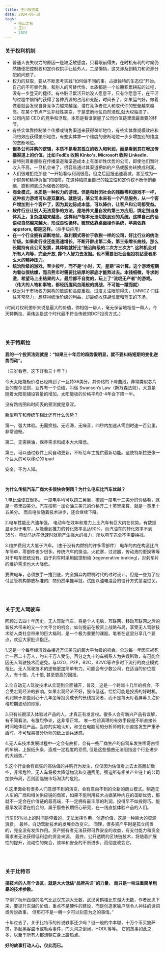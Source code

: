```yaml
---
title: 王川投资篇
date: 2024-06-18
tags:
    - 他山之石
    - 王川
    - 2024
---
```




### 关于权利机制

- 普通人丧失权力的原因一是缺乏敏感度，只看眼前得失，在时机有利的时候仍然随便把控制权和定价权拱手让给外人。二是懒惰，这又涉及到精力和资源分配的问题了。
- 权力的获取，要从不断思考实践“如何做不同的事，占据独特的生态位”开始。自己的不可替代性，和别人的可替代性，本质都是一个长期积累耕耘的过程，没有一步登天的捷径。有些脏活累活开始没人愿意干，只有你愿意干，在干活的过程中悄悄的获得了各种资源的占用和支配，时间长了，如果运气好，做着做着就会发现自身竞争力越来越强，潜在竞争者进入和取代你的壁垒越来越高。在某个节点产生非线性突变，于是垄断地位自然涌现,就大权独揽了。
- 公司内部 CEO 的竞争和浮现，本质是看谁掌握了公司价值链里面最重要的环节。
- 有些实体靠控制某个传播或销售渠道来获得垄断地位，有些实体靠规模效应和网络效应获得垄断地位，有些实体靠一个维度的垄断地位一步步增加别的维度的垄断地位。
- **很多公司并购的逻辑，本质不是看其孤立的收入和利润，而是看到其在增加传播渠道上的价值。比如 FedEx 收购 Kinko's, Microsoft 收购 LinkedIn.**
- 要特别尊重那些在传播渠道和渠道成本上有垄断性优势的公司，即使他们暂时收入不高，一旦机会来了，很容易通过其渠道把新的产品或服务转换成利润。
- 人们很难拒绝那些 “一开始看似利润很高，但之后回报迅速衰减，甚至成为一个财务和精神负担”的陷阱，在这种陷阱里自己的独立性和定价权不断悄悄萎缩，直到彻底成为强者的猎物。
- **商业模式，本质是一种权力的游戏。但是和封闭社会的残酷零和游戏不一样，这种权力游戏可以是双赢的。就是说，某公司本来有一个产品服务，从一个客户增加到十个客户了，因为其边际成本低，可以降价，让客户和公司都受益。**
- **软件行业让别人无法竞争的方法，是培养大量自发的第三方应用，绑定到自身体系上，复杂度越来越高，这样用户根本无法切换到别的系统。这样自己的话语权自然越来越大，形成良性循环。微软依靠桌面操作系统，苹果依靠 appstore, 都是这样。**（杀手级应用）
- **在一个行业拥有垄断地位，盈利模式等价于收税一样的公司，好比行业的统治阶级。如果此行业还能高速增长，不断开辟出第二条，第三条增长曲线，那么长期持有此公司股票，其体验就好比“统治阶级的二次方三次方”. 这种机会对所有人均等，完全开放, 靠个人智力去发掘。也不需要旧社会里投机钻营者那么大的精神压力。**
- **统治阶级的游戏，至少按年，而不是“小时，天，星期”来计算。这个游戏短期内看似很枯燥，而且熊市时需要比较厚的家底才能熬过去。本钱细微，寻求刺激，希望马上出结果的人，最后都不自觉的，玩上了“流氓无产者”的游戏。（伟大的人物和事物，都经历腥风血雨般的挑战，不可能一蹴而就）**
- 缺乏对于市场权力架构的敏感和高度重视，过度关注眼前得失，LMWCZ 们往往非常努力，想获得统治阶级的利益，却最终收获胡惟庸和蓝玉的下场。



(时间对权利垄断来说是最大的价值，你相信一帮人，毫无保留地相信一帮人。今天特斯拉、英伟达是这个时代最不符合传统的DCF投资方式。)

<br>

<br>

### 关于特斯拉

**我的一个投资法则就是：“如果三十年后的趋势很明显，就不要纠结短期的变化逆势而动”。**

（三岁看老，这下好看三十年？）

今天太阳能板价格已经降到了一瓦特36美分。其价格的下降曲线，非常类似芯片业的摩尔法则，业界有一个总结，叫做 Swanson’s Law（斯万森法则），大意是随着太阳能铺设容量的增加，太阳能板的价格平均3-4年会下降一半。

没有路线图和时间表的预测就是意淫。

新型电车和传统车相比还有什么优势？

第一，强大体验。无需换挡，无迟滞，无噪音，四秒内加速从零到时速一百公里，非常流畅。

第二，无需换油，保养需求和成本大大降低。

第三，可以通过软件上网自动更新，不断给车主提供最新功能。这使特斯拉更像一个巨大的可以移动的 ipad

安全，不为人知。

<br>

**为什么传统汽车厂商大多很快会倒闭？为什么电车比汽车优越？**

1.电比油便宜很多。 一度电平均可以跑三英里，按照一度电十二美分的价格看，就是一英里四美分。汽车按照一加仑油三美元的价格开二十英里来算，就是一英里十五美分。 而且电价随着技术进步，还会继续下降。

2.电车性能比汽油车强。 电动车在效率和推力上比汽车有巨大内在优势。有数据显示对于电车，从能量到推力的转化效率高达90%，而汽油车的转化效率不到35%。电动马达在低速时就能产生强大的推力，所以电车完全不需要换挡。

3.维护费用大大低于汽车。（由于没有内燃机的许多零部件） 电车的内在构造比汽车简单，零部件也少很多。传统汽车的换油，火花塞，过滤器，传动液的更换等等对于电车统统没有。由于刹车时采用回馈制动 (regenerative braking)，对刹车片的维护需求也大大降低。

要做电车，必须放手一撸到底，完全摒弃内燃机时代的过时设计。但是一些为了应付监管机构排放标准的厂商仍然半推半就，试图以油电混合的设计方式蒙混过关。



<br>

<br>



### 关于无人驾驶车

回顾过去四十年历史，无人驾驶汽车，将是个人电脑，互联网，移动互联网之后的新技术带来的又一个大平台的机会。如何提前在投资上战略布局，享受无人驾驶技术给人类社会带来的巨大福利，是一个极为重要的课题。笔者在这里分享几个要点，欢迎大家批评指正。

1.这是一个每年经济效益接近万亿美元的超大平台级的机会。全球每一年因车祸死亡一百二十万人，约五千万人受伤。百分之九十的车祸系人为失误所致，有可能会因无人驾驶技术而避免。与O2O，P2P，B2C，B2VC等许多时下流行的商业模式相比，无人驾驶技术的逻辑更加简单有力。可能会有少数公司，在适当的价位投入，有十倍，几十倍, 甚至更高的回报。

2.全自动无人驾驶技术从实现到全面铺开，普及，这是一个跨越十几年的机会，不会受宏观经济的影响。如果宏观经济不好，股市低迷，恰恰可能是投资的好时机。利润属于那些耐心十几年坐等投资成长的长线投资者，而不是每天盯着屏幕关注价格短期波动的炒家。

3.只有长期深入体验过产品的人，才真正有发言权。很多人会有新兴产品有误解，有不同看法，有激烈争论，这非常正常。 唯一检验真理的有效手段是不断直接长时间地体验产品。当你的实地认知，和坐在电脑前的分析师的判断直接发生严重矛盾时，不可轻易被分析师的纸上谈兵迷惑。

4.无人车技术发展过程中一定会有曲折，会有一些厂商生产的自驾车发生稀奇古怪的车祸，上报纸头条，造成一定程度的恐慌, 但是这些插曲无法阻挡这个行业进步的大趋势。”

5.这个行业会有疯狂的高估值的并购行为发生，仅仅因为估值看上去太高而却做空，非常危险。无人车将极大降低物流和交通费用，强迫所有相关产业链上的公司加快布局，否则面临被市场淘汰的危险。

6.这里面会有很多人们意想不到的演变，会有意向不到的全新的商业模式。制造无人车的厂商和相关供应链的商家，如果不能利用技术占据某种内在的垄断优势，那就不一定会在价值链的最高端，不一定拥有最丰厚的利润。投得早不如投得巧。能最早发现潜在机会的，属于那些长期细心研究，在一线直接体验产品的人们。

汽车95%以上的时间是停着的，无法发挥作用，创造价值，这是一种巨大的资源浪费。 最终，自动驾驶技术的发展会改变它。 同理，很多资产平时是孤立闲置的，完全没有发挥作用。资产拥有者无法获得可靠安全的收益，有支付能力和资金需求者无法获得低利息的资金来源。 最终，公开透明的区块链技术，将随着扩展性的提升，流动性的聚合，效率和安全的不断进步，而彻底改变它。



<br>

<br>



### 关于比特币

**搞技术的人有个误区，就是大大低估“品牌共识”的力量， 而只是一味注重简单粗暴的技术参数。**

举例了杭州西湖的名气比武汉东湖大无数，武汉黄鹤楼比东湖大无数，作者反思下来，要提升东湖的价值，重点不是硬件的建设，而是创造家喻户晓令人神往的诗词或传说故事， 但那可不是一朝一夕可以刻意为之的事情。”

十年过去了，关于比特币的传说轶事还少吗？谜一般的中本聪，十万个币买披萨饼，多起黑客盗币或勒索事件，门头沟之倒闭，HODL等等。 它的故事如此之多，以至于所有人都想朝它身上蹭热点。

**好的故事打动人心，仅此而已。**





